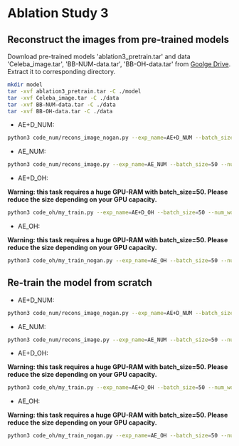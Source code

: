 # Ablation Study 3

## Reconstruct the images from pre-trained models
Download pre-trained models 'ablation3_pretrain.tar' and data 'Celeba_image.tar', 'BB-NUM-data.tar', 'BB-OH-data.tar' from [Goolge Drive](https://drive.google.com/drive/folders/1oyqViKeu3LpqDGozCDVpA70OewqAJQSB?usp=sharing). Extract it to corresponding directory.
```bash
mkdir model
tar -xvf ablation3_pretrain.tar -C ./model
tar -xvf Celeba_image.tar -C ./data
tar -xvf BB-NUM-data.tar -C ./data
tar -xvf BB-OH-data.tar -C ./data
```

- AE+D_NUM:
```bash
python3 code_num/recons_image_nogan.py --exp_name=AE+D_NUM --batch_size=50 --num_workers=5 --load_ckpt=model/AE+D_NUM.pth
```

- AE_NUM:
```bash
python3 code_num/recons_image.py --exp_name=AE_NUM --batch_size=50 --num_workers=5 --load_ckpt=model/AE_NUM.pth
```

- AE+D_OH:

**Warning: this task requires a huge GPU-RAM with batch_size=50. Please reduce the size depending on your GPU capacity.**
```bash
python3 code_oh/my_train.py --exp_name=AE+D_OH --batch_size=50 --num_workers=5 --load_ckpt=model/AE+D_OH.pth
```

- AE_OH:

**Warning: this task requires a huge GPU-RAM with batch_size=50. Please reduce the size depending on your GPU capacity.**
```bash
python3 code_oh/my_train_nogan.py --exp_name=AE_OH --batch_size=50 --num_workers=5 --load_ckpt=model/AE_OH.pth
```

## Re-train the model from scratch
- AE+D_NUM:
```bash
python3 code_num/recons_image_nogan.py --exp_name=AE+D_NUM --batch_size=50 --num_workers=5
```

- AE_NUM:
```bash
python3 code_num/recons_image.py --exp_name=AE_NUM --batch_size=50 --num_workers=5
```

- AE+D_OH:

**Warning: this task requires a huge GPU-RAM with batch_size=50. Please reduce the size depending on your GPU capacity.**
```bash
python3 code_oh/my_train.py --exp_name=AE+D_OH --batch_size=50 --num_workers=5
```

- AE_OH:

**Warning: this task requires a huge GPU-RAM with batch_size=50. Please reduce the size depending on your GPU capacity.**
```bash
python3 code_oh/my_train_nogan.py --exp_name=AE_OH --batch_size=50 --num_workers=5
```